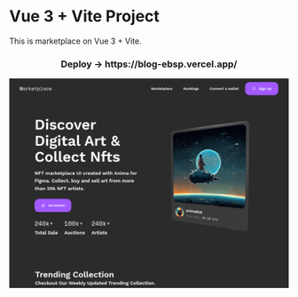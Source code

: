 # Vue 3 + Vite Project

This is marketplace on Vue 3 + Vite.

<h3 align="center">Deploy -> https://blog-ebsp.vercel.app/</h3>


<img src="./image/screen_example.png">
